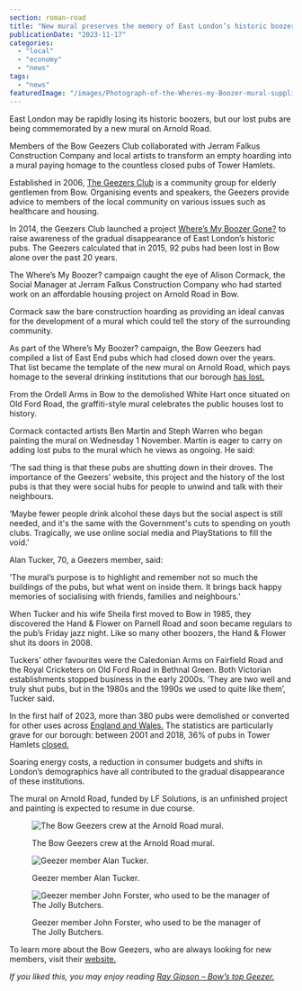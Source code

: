 ```yaml
---
section: roman-road
title: "New mural preserves the memory of East London’s historic boozers"
publicationDate: "2023-11-17"
categories: 
  - "local"
  - "economy"
  - "news"
tags: 
  - "news"
featuredImage: "/images/Photograph-of-the-Wheres-my-Boozer-mural-supplied-by-artist-Ben-1.jpg"
---
```


East London may be rapidly losing its historic boozers, but our lost pubs are being commemorated by a new mural on Arnold Road.

Members of the Bow Geezers Club collaborated with Jerram Falkus Construction Company and local artists to transform an empty hoarding into a mural paying homage to the countless closed pubs of Tower Hamlets.

Established in 2006, [The Geezers Club](https://www.ourbow.com/) is a community group for elderly gentlemen from Bow. Organising events and speakers, the Geezers provide advice to members of the local community on various issues such as healthcare and housing. 

In 2014, the Geezers Club launched a project [Where’s My Boozer Gone?](https://romanroadlondon.com/bow-geezers-wheres-my-boozer-gone-calendar/#:~:text=Last%20year%20Bow%20Geezers%20teamed,up%20more%20support%20and%20awareness.) to raise awareness of the gradual disappearance of East London’s historic pubs. The Geezers calculated that in 2015, 92 pubs had been lost in Bow alone over the past 20 years. 

The Where’s My Boozer? campaign caught the eye of Alison Cormack, the Social Manager at Jerram Falkus Construction Company who had started work on an affordable housing project on Arnold Road in Bow.

Cormack saw the bare construction hoarding as providing an ideal canvas for the development of a mural which could tell the story of the surrounding community.

As part of the Where’s My Boozer? campaign, the Bow Geezers had compiled a list of East End pubs which had closed down over the years. That list became the template of the new mural on Arnold Road, which pays homage to the several drinking institutions that our borough [has lost.](https://romanroadlondon.com/east-end-pubs-book-london-pub-explorer-interview/)

From the Ordell Arms in Bow to the demolished White Hart once situated on Old Ford Road, the graffiti-style mural celebrates the public houses lost to history. 

Cormack contacted artists Ben Martin and Steph Warren who began painting the mural on Wednesday 1 November. Martin is eager to carry on adding lost pubs to the mural which he views as ongoing. He said:

‘The sad thing is that these pubs are shutting down in their droves. The importance of the Geezers’ website, this project and the history of the lost pubs is that they were social hubs for people to unwind and talk with their neighbours.

‘Maybe fewer people drink alcohol these days but the social aspect is still needed, and it's the same with the Government's cuts to spending on youth clubs. Tragically, we use online social media and PlayStations to fill the void.’

Alan Tucker, 70, a Geezers member, said:

‘The mural’s purpose is to highlight and remember not so much the buildings of the pubs, but what went on inside them. It brings back happy memories of socialising with friends, families and neighbours.’

When Tucker and his wife Sheila first moved to Bow in 1985, they discovered the Hand & Flower on Parnell Road and soon became regulars to the pub’s Friday jazz night. Like so many other boozers, the Hand & Flower shut its doors in 2008. 

Tuckers’ other favourites were the Caledonian Arms on Fairfield Road and the Royal Cricketers on Old Ford Road in Bethnal Green. Both Victorian establishments stopped business in the early 2000s. ‘They are two well and truly shut pubs, but in the 1980s and the 1990s we used to quite like them’, Tucker said.

In the first half of 2023, more than 380 pubs were demolished or converted for other uses across [England and Wales.](https://www.bbc.co.uk/news/uk-66839984) The statistics are particularly grave for our borough: between 2001 and 2018, 36% of pubs in Tower Hamlets [closed.](https://www.londonpubexplorer.com/back-from-the-dead#:~:text=The%20London%20Boroughs%20of%20Tower,bell%20for%20the%20final%20time.)

Soaring energy costs, a reduction in consumer budgets and shifts in London’s demographics have all contributed to the gradual disappearance of these institutions.

The mural on Arnold Road, funded by LF Solutions, is an unfinished project and painting is expected to resume in due course.  

<figure>

![The Bow Geezers crew at the Arnold Road mural.](/images/The-Geezers-crew-in-Arnold-Road-Bow-1024x683.jpg)

<figcaption>

The Bow Geezers crew at the Arnold Road mural.

</figcaption>

</figure>

<figure>

![Geezer member Alan Tucker.](/images/Geezer-Alan-Tucker-at-mural-Arnold-Road-1024x683.jpg)

<figcaption>

Geezer member Alan Tucker.

</figcaption>

</figure>

<figure>

![Geezer member John Forster, who used to be the manager of The Jolly Butchers.](/images/John-Forster-used-to-be-manager-of-Jolly-Butchers-1024x683.jpg)

<figcaption>

Geezer member John Forster, who used to be the manager of The Jolly Butchers.

</figcaption>

</figure>

To learn more about the Bow Geezers, who are always looking for new members, visit their [website.](https://www.ourbow.com/category/the-geezers/) 

_If you liked this, you may enjoy reading_ [_Ray Gipson – Bow’s top Geezer._](https://romanroadlondon.com/ray-gipson-bows-top-top-geezer/)

